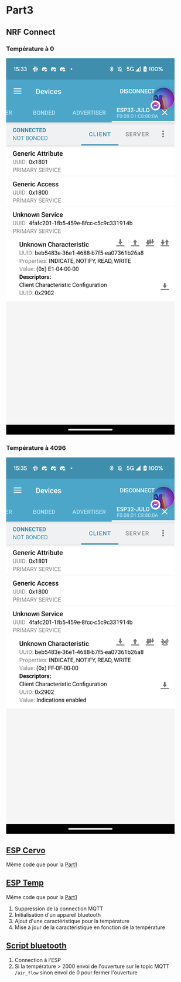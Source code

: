 # Part3

## NRF Connect
### Température à 0
![Temp 0 NRF Connect](image.png)

### Température à 4096
![Temp 4096 NRF Connect](image-1.png)

## [ESP Cervo](./ESP_Cervo/src/main.cpp)
Même code que pour la [Part1](../Part1/README.md)

## [ESP Temp](./ESP_Temp/src/main.cpp)
Même code que pour la [Part1](../Part1/README.md)

1. Suppression de la connection MQTT
2. Initialisation d'un appareil bluetooth
3. Ajout d'une caractéristique pour la température
4. Mise à jour de la caractéristique en fonction de la température

## [Script bluetooth](./Python/main.py)

1. Connection à l'ESP
2. Si la température > 2000 envoi de l'ouverture sur le topic MQTT `/air_flow` sinon envoi de 0 pour fermer l'ouverture
